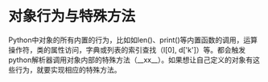 # 对象行为与特殊方法

Python中对象的所有内置的行为，比如如len()、print()等内置函数的调用，运算操作符，类的属性访问，字典或列表的索引查找（l[0], d['k']）等。都会触发python解析器调用对象内部的特殊方法（\_\_xx\_\_）。如果想让自己定义的对象有这些行为，就要实现相应的特殊方法。